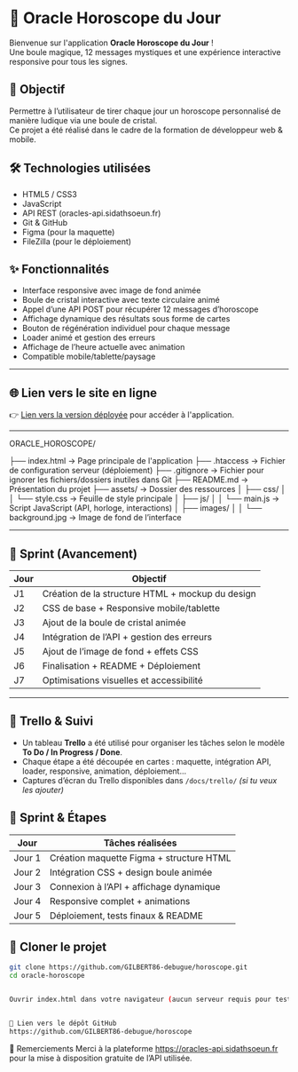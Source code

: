 # 🔮 Oracle Horoscope du Jour

Bienvenue sur l'application **Oracle Horoscope du Jour** !  
Une boule magique, 12 messages mystiques et une expérience interactive responsive pour tous les signes.

## 🎯 Objectif

Permettre à l’utilisateur de tirer chaque jour un horoscope personnalisé de manière ludique via une boule de cristal.  
Ce projet a été réalisé dans le cadre de la formation de développeur web & mobile.

## 🛠️ Technologies utilisées

- HTML5 / CSS3  
- JavaScript  
- API REST (oracles-api.sidathsoeun.fr)  
- Git & GitHub  
- Figma (pour la maquette)  
- FileZilla (pour le déploiement)

## ✨ Fonctionnalités

- Interface responsive avec image de fond animée  
- Boule de cristal interactive avec texte circulaire animé  
- Appel d’une API POST pour récupérer 12 messages d’horoscope  
- Affichage dynamique des résultats sous forme de cartes  
- Bouton de régénération individuel pour chaque message  
- Loader animé et gestion des erreurs  
- Affichage de l’heure actuelle avec animation  
- Compatible mobile/tablette/paysage

---

## 🌐 Lien vers le site en ligne

👉 [Lien vers la version déployée](https://ecf1-humblot-gilbert.sidathsoeun.fr) pour accéder à l'application.

---

ORACLE_HOROSCOPE/

├── index.html                 → Page principale de l'application
├── .htaccess                  → Fichier de configuration serveur (déploiement)
├── .gitignore                 → Fichier pour ignorer les fichiers/dossiers inutiles dans Git
├── README.md                  → Présentation du projet
├── assets/                   → Dossier des ressources
│   ├── css/
│   │   └── style.css          → Feuille de style principale
│   ├── js/
│   │   └── main.js            → Script JavaScript (API, horloge, interactions)
│   ├── images/
│   │   └── background.jpg     → Image de fond de l’interface



---

## 🔄 Sprint (Avancement)

| Jour | Objectif |
|------|----------|
| J1   | Création de la structure HTML + mockup du design |
| J2   | CSS de base + Responsive mobile/tablette |
| J3   | Ajout de la boule de cristal animée |
| J4   | Intégration de l’API + gestion des erreurs |
| J5   | Ajout de l’image de fond + effets CSS |
| J6   | Finalisation + README + Déploiement |
| J7   | Optimisations visuelles et accessibilité |

---


## 📌 Trello & Suivi

- Un tableau **Trello** a été utilisé pour organiser les tâches selon le modèle **To Do / In Progress / Done**.
- Chaque étape a été découpée en cartes : maquette, intégration API, loader, responsive, animation, déploiement...
- Captures d’écran du Trello disponibles dans `/docs/trello/` *(si tu veux les ajouter)*

## 🏃 Sprint & Étapes

| Jour       | Tâches réalisées                           |
|------------|--------------------------------------------|
| Jour 1     | Création maquette Figma + structure HTML   |
| Jour 2     | Intégration CSS + design boule animée      |
| Jour 3     | Connexion à l’API + affichage dynamique    |
| Jour 4     | Responsive complet + animations            |
| Jour 5     | Déploiement, tests finaux & README         |

## 💾 Cloner le projet

```bash
git clone https://github.com/GILBERT86-debugue/horoscope.git
cd oracle-horoscope


Ouvrir index.html dans votre navigateur (aucun serveur requis pour tester en local).


🔗 Lien vers le dépôt GitHub
https://github.com/GILBERT86-debugue/horoscope
```



🙏 Remerciements
Merci à la plateforme https://oracles-api.sidathsoeun.fr pour la mise à disposition gratuite de l’API utilisée.